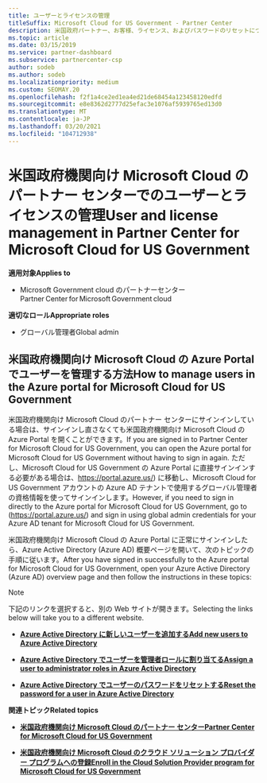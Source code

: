 ```yaml
---
title: ユーザーとライセンスの管理
titleSuffix: Microsoft Cloud for US Government - Partner Center
description: 米国政府パートナー、お客様、ライセンス、およびパスワードのリセットについて Microsoft Cloud のパートナーセンターを管理する方法と場所について説明します。
ms.topic: article
ms.date: 03/15/2019
ms.service: partner-dashboard
ms.subservice: partnercenter-csp
author: sodeb
ms.author: sodeb
ms.localizationpriority: medium
ms.custom: SEOMAY.20
ms.openlocfilehash: f2f1a4ce2ed1ea4ed21de68454a123458120edfd
ms.sourcegitcommit: e8e8362d2777d25efac3e1076af5939765ed13d0
ms.translationtype: MT
ms.contentlocale: ja-JP
ms.lasthandoff: 03/20/2021
ms.locfileid: "104712938"
---
```

# <a name="user-and-license-management-in-partner-center-for-microsoft-cloud-for-us-government"></a><span data-ttu-id="87a0f-103">米国政府機関向け Microsoft Cloud のパートナー センターでのユーザーとライセンスの管理</span><span class="sxs-lookup"><span data-stu-id="87a0f-103">User and license management in Partner Center for Microsoft Cloud for US Government</span></span>

<span data-ttu-id="87a0f-104">**適用対象**</span><span class="sxs-lookup"><span data-stu-id="87a0f-104">**Applies to**</span></span>

- <span data-ttu-id="87a0f-105">Microsoft Government cloud のパートナーセンター</span><span class="sxs-lookup"><span data-stu-id="87a0f-105">Partner Center for Microsoft Government cloud</span></span>

<span data-ttu-id="87a0f-106">**適切なロール**</span><span class="sxs-lookup"><span data-stu-id="87a0f-106">**Appropriate roles**</span></span>

- <span data-ttu-id="87a0f-107">グローバル管理者</span><span class="sxs-lookup"><span data-stu-id="87a0f-107">Global admin</span></span>

## <a name="how-to-manage-users-in-the-azure-portal-for-microsoft-cloud-for-us-government"></a><span data-ttu-id="87a0f-108">米国政府機関向け Microsoft Cloud の Azure Portal でユーザーを管理する方法</span><span class="sxs-lookup"><span data-stu-id="87a0f-108">How to manage users in the Azure portal for Microsoft Cloud for US Government</span></span>

<span data-ttu-id="87a0f-109">米国政府機関向け Microsoft Cloud のパートナー センターにサインインしている場合は、サインインし直さなくても米国政府機関向け Microsoft Cloud の Azure Portal を開くことができます。</span><span class="sxs-lookup"><span data-stu-id="87a0f-109">If you are signed in to Partner Center for Microsoft Cloud for US Government, you can open the Azure portal for Microsoft Cloud for US Government without having to sign in again.</span></span> <span data-ttu-id="87a0f-110">ただし、Microsoft Cloud for US Government の Azure Portal に直接サインインする必要がある場合は、https://portal.azure.us/) に移動し、Microsoft Cloud for US Government アカウントの Azure AD テナントで使用するグローバル管理者の資格情報を使ってサインインします。</span><span class="sxs-lookup"><span data-stu-id="87a0f-110">However, if you need to sign in directly to the Azure portal for Microsoft Cloud for US Government, go to (https://portal.azure.us/) and sign in using global admin credentials for your Azure AD tenant for Microsoft Cloud for US Government.</span></span>

<span data-ttu-id="87a0f-111">米国政府機関向け Microsoft Cloud の Azure Portal に正常にサインインしたら、Azure Active Directory (Azure AD) 概要ページを開いて、次のトピックの手順に従います。</span><span class="sxs-lookup"><span data-stu-id="87a0f-111">After you have signed in successfully to the Azure portal for Microsoft Cloud for US Government, open your Azure Active Directory (Azure AD) overview page and then follow the instructions in these topics:</span></span>

> [!NOTE]  
> <span data-ttu-id="87a0f-112">下記のリンクを選択すると、別の Web サイトが開きます。</span><span class="sxs-lookup"><span data-stu-id="87a0f-112">Selecting the links below will take you to a different website.</span></span> 

-  [<span data-ttu-id="87a0f-113">**Azure Active Directory に新しいユーザーを追加する**</span><span class="sxs-lookup"><span data-stu-id="87a0f-113">**Add new users to Azure Active Directory**</span></span>](/azure/active-directory/active-directory-users-create-azure-portal)

-  [<span data-ttu-id="87a0f-114">**Azure Active Directory でユーザーを管理者ロールに割り当てる**</span><span class="sxs-lookup"><span data-stu-id="87a0f-114">**Assign a user to administrator roles in Azure Active Directory**</span></span>](/azure/active-directory/active-directory-users-assign-role-azure-portal)

-  [<span data-ttu-id="87a0f-115">**Azure Active Directory でユーザーのパスワードをリセットする**</span><span class="sxs-lookup"><span data-stu-id="87a0f-115">**Reset the password for a user in Azure Active Directory**</span></span>](/azure/active-directory/active-directory-users-reset-password-azure-portal)

<span data-ttu-id="87a0f-116">**関連トピック**</span><span class="sxs-lookup"><span data-stu-id="87a0f-116">**Related topics**</span></span>

-  [<span data-ttu-id="87a0f-117">**米国政府機関向け Microsoft Cloud のパートナー センター**</span><span class="sxs-lookup"><span data-stu-id="87a0f-117">**Partner Center for Microsoft Cloud for US Government**</span></span>](partner-center-for-microsoft-us-govt-cloud.md)

-  [<span data-ttu-id="87a0f-118">**米国政府機関向け Microsoft Cloud のクラウド ソリューション プロバイダー プログラムへの登録**</span><span class="sxs-lookup"><span data-stu-id="87a0f-118">**Enroll in the Cloud Solution Provider program for Microsoft Cloud for US Government**</span></span>](enroll-in-csp-for-microsoft-us-govt-cloud.md)